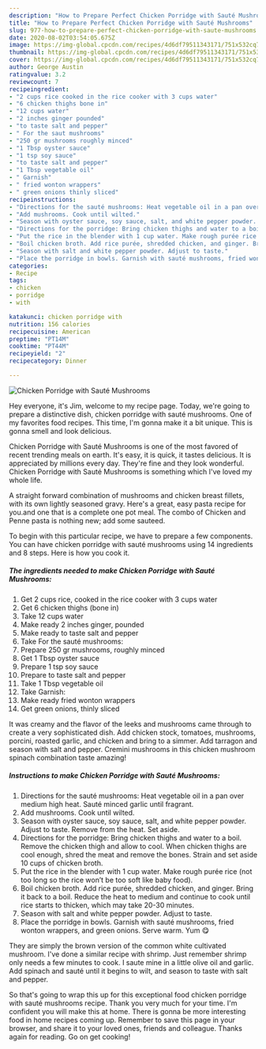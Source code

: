 ```yaml
---
description: "How to Prepare Perfect Chicken Porridge with Sauté Mushrooms"
title: "How to Prepare Perfect Chicken Porridge with Sauté Mushrooms"
slug: 977-how-to-prepare-perfect-chicken-porridge-with-saute-mushrooms
date: 2020-08-02T03:54:05.675Z
image: https://img-global.cpcdn.com/recipes/4d6df79511343171/751x532cq70/chicken-porridge-with-saute-mushrooms-recipe-main-photo.jpg
thumbnail: https://img-global.cpcdn.com/recipes/4d6df79511343171/751x532cq70/chicken-porridge-with-saute-mushrooms-recipe-main-photo.jpg
cover: https://img-global.cpcdn.com/recipes/4d6df79511343171/751x532cq70/chicken-porridge-with-saute-mushrooms-recipe-main-photo.jpg
author: George Austin
ratingvalue: 3.2
reviewcount: 7
recipeingredient:
- "2 cups rice cooked in the rice cooker with 3 cups water"
- "6 chicken thighs bone in"
- "12 cups water"
- "2 inches ginger pounded"
- "to taste salt and pepper"
- " For the saut mushrooms"
- "250 gr mushrooms roughly minced"
- "1 Tbsp oyster sauce"
- "1 tsp soy sauce"
- "to taste salt and pepper"
- "1 Tbsp vegetable oil"
- " Garnish"
- " fried wonton wrappers"
- " green onions thinly sliced"
recipeinstructions:
- "Directions for the sauté mushrooms: Heat vegetable oil in a pan over medium high heat. Sauté minced garlic until fragrant."
- "Add mushrooms. Cook until wilted."
- "Season with oyster sauce, soy sauce, salt, and white pepper powder. Adjust to taste. Remove from the heat. Set aside."
- "Directions for the porridge: Bring chicken thighs and water to a boil. Remove the chicken thigh and allow to cool. When chicken thighs are cool enough, shred the meat and remove the bones. Strain and set aside 10 cups of chicken broth."
- "Put the rice in the blender with 1 cup water. Make rough purée rice (not too long so the rice won’t be too soft like baby food)."
- "Boil chicken broth. Add rice purée, shredded chicken, and ginger. Bring it back to a boil. Reduce the heat to medium and continue to cook until rice starts to thicken, which may take 20-30 minutes."
- "Season with salt and white pepper powder. Adjust to taste."
- "Place the porridge in bowls. Garnish with sauté mushrooms, fried wonton wrappers, and green onions. Serve warm. Yum 😋"
categories:
- Recipe
tags:
- chicken
- porridge
- with

katakunci: chicken porridge with 
nutrition: 156 calories
recipecuisine: American
preptime: "PT14M"
cooktime: "PT44M"
recipeyield: "2"
recipecategory: Dinner

---
```



![Chicken Porridge with Sauté Mushrooms](https://img-global.cpcdn.com/recipes/4d6df79511343171/751x532cq70/chicken-porridge-with-saute-mushrooms-recipe-main-photo.jpg)

Hey everyone, it's Jim, welcome to my recipe page. Today, we're going to prepare a distinctive dish, chicken porridge with sauté mushrooms. One of my favorites food recipes. This time, I'm gonna make it a bit unique. This is gonna smell and look delicious.

Chicken Porridge with Sauté Mushrooms is one of the most favored of recent trending meals on earth. It's easy, it is quick, it tastes delicious. It is appreciated by millions every day. They're fine and they look wonderful. Chicken Porridge with Sauté Mushrooms is something which I've loved my whole life.

A straight forward combination of mushrooms and chicken breast fillets, with its own lightly seasoned gravy. Here&#39;s a great, easy pasta recipe for you.and one that is a complete one pot meal. The combo of Chicken and Penne pasta is nothing new; add some sauteed.


To begin with this particular recipe, we have to prepare a few components. You can have chicken porridge with sauté mushrooms using 14 ingredients and 8 steps. Here is how you cook it.

<!--inarticleads1-->

##### The ingredients needed to make Chicken Porridge with Sauté Mushrooms:

1. Get 2 cups rice, cooked in the rice cooker with 3 cups water
1. Get 6 chicken thighs (bone in)
1. Take 12 cups water
1. Make ready 2 inches ginger, pounded
1. Make ready to taste salt and pepper
1. Take  For the sauté mushrooms:
1. Prepare 250 gr mushrooms, roughly minced
1. Get 1 Tbsp oyster sauce
1. Prepare 1 tsp soy sauce
1. Prepare to taste salt and pepper
1. Take 1 Tbsp vegetable oil
1. Take  Garnish:
1. Make ready  fried wonton wrappers
1. Get  green onions, thinly sliced


It was creamy and the flavor of the leeks and mushrooms came through to create a very sophisticated dish. Add chicken stock, tomatoes, mushrooms, porcini, roasted garlic, and chicken and bring to a simmer. Add tarragon and season with salt and pepper. Cremini mushrooms in this chicken mushroom spinach combination taste amazing! 

<!--inarticleads2-->

##### Instructions to make Chicken Porridge with Sauté Mushrooms:

1. Directions for the sauté mushrooms: Heat vegetable oil in a pan over medium high heat. Sauté minced garlic until fragrant.
1. Add mushrooms. Cook until wilted.
1. Season with oyster sauce, soy sauce, salt, and white pepper powder. Adjust to taste. Remove from the heat. Set aside.
1. Directions for the porridge: Bring chicken thighs and water to a boil. Remove the chicken thigh and allow to cool. When chicken thighs are cool enough, shred the meat and remove the bones. Strain and set aside 10 cups of chicken broth.
1. Put the rice in the blender with 1 cup water. Make rough purée rice (not too long so the rice won’t be too soft like baby food).
1. Boil chicken broth. Add rice purée, shredded chicken, and ginger. Bring it back to a boil. Reduce the heat to medium and continue to cook until rice starts to thicken, which may take 20-30 minutes.
1. Season with salt and white pepper powder. Adjust to taste.
1. Place the porridge in bowls. Garnish with sauté mushrooms, fried wonton wrappers, and green onions. Serve warm. Yum 😋


They are simply the brown version of the common white cultivated mushroom. I&#39;ve done a similar recipe with shrimp. Just remember shrimp only needs a few minutes to cook. I saute mine in a little olive oil and garlic. Add spinach and sauté until it begins to wilt, and season to taste with salt and pepper. 

So that's going to wrap this up for this exceptional food chicken porridge with sauté mushrooms recipe. Thank you very much for your time. I'm confident you will make this at home. There is gonna be more interesting food in home recipes coming up. Remember to save this page in your browser, and share it to your loved ones, friends and colleague. Thanks again for reading. Go on get cooking!
